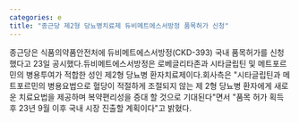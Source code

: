 ```yaml
---
categories: e
title: "종근당 제2형 당뇨병치료제 듀비메트에스서방정 품목허가 신청"
---
```

종근당은 식품의약품안전처에 듀비메트에스서방정(CKD-393) 국내 품목허가를 신청했다고 23일 공시했다.듀비메트에스서방정은 로베글리타존과 시타글립틴 및 메트포르민의 병용투여가 적합한 성인 제2형 당뇨병 환자치료제이다.회사측은 "시타글립틴과 메트포르민의 병용요법으로 혈당이 적절하게 조절되지 않는 제 2형 당뇨병 환자에게 새로운 치료요법을 제공하며 복약편리성을 증대 할 것으로 기대된다"면서 "품목 허가 획득 후 23년 9월 이후 국내 시장 진출할 계획이다"고 밝혔다.